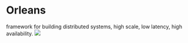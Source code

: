 # Orleans
framework for building distributed systems, high scale, low latency, high availability.
![](orleans-basic-architecture.png)

